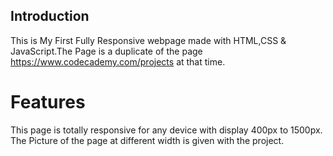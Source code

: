 ## Introduction

This is My First Fully Responsive webpage made with HTML,CSS & JavaScript.The Page is a duplicate of the page https://www.codecademy.com/projects at that time.


# Features

This page is totally responsive for any device with display 400px to 1500px.
The Picture of the page at different width is given with the project.


